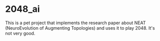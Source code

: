 # 2048_ai

This is a pet project that implements the research paper about NEAT (NeuroEvolution of Augmenting Topologies) and uses it to play 2048.
It's not very good.
